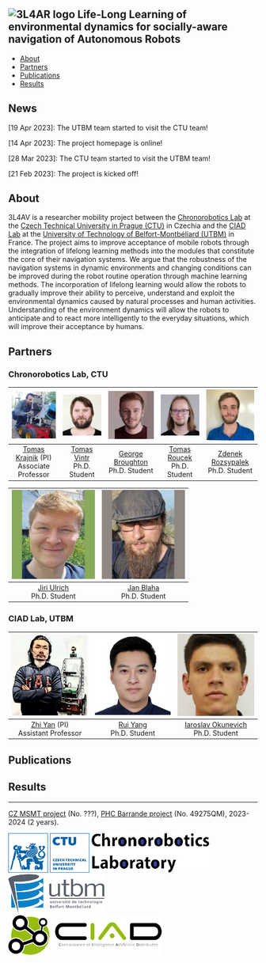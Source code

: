 
## ![3L4AR logo](images/3l4ar_logo.png) Life-Long Learning of environmental dynamics for socially-aware navigation of Autonomous Robots

* [About](#about)
* [Partners](#partners)
* [Publications](#publications)
* [Results](#results)

## News

\[19 Apr 2023\]: The UTBM team started to visit the CTU team!

\[14 Apr 2023\]: The project homepage is online!

\[28 Mar 2023\]: The CTU team started to visit the UTBM team!

\[21 Feb 2023\]: The project is kicked off!

## About

3L4AV is a researcher mobility project between the [Chronorobotics Lab](https://chronorobotics.tk/en) at the [Czech Technical University in Prague (CTU)](https://www.cvut.cz/en) in Czechia and the [CIAD Lab](http://www.ciad-lab.fr/) at the [University of Technology of Belfort-Montbéliard (UTBM)](https://www.utbm.fr/) in France. The project aims to improve acceptance of mobile robots through the integration of lifelong learning methods into the modules that constitute the core of their navigation systems. We argue that the robustness of the navigation systems in dynamic environments and changing conditions can be improved during the robot routine operation through machine learning methods. The incorporation of lifelong learning would allow the robots to gradually improve their ability to perceive, understand and exploit the environmental dynamics caused by natural processes and human activities. Understanding of the environment dynamics will allow the robots to anticipate and to react more intelligently to the everyday situations, which will improve their acceptance by humans.

## Partners

###  Chronorobotics Lab, CTU

| <a href="http://labe.felk.cvut.cz/~tkrajnik/"><img src="images/tom.jpg" width="168"></a> | <a href="https://scholar.google.com/citations?user=SrvBgHwAAAAJ"><img src="images/vintr.jpg" width="168"></a> | <a href="https://scholar.google.com/citations?user=x-wVOCkAAAAJ"><img src="images/george.jpg" width="168"></a> | <a href="https://scholar.google.com/citations?user=7L9HeNkAAAAJ"><img src="images/roucek.jpg" width="168"></a> | <a href="https://scholar.google.com/citations?user=7--1EBwAAAAJ"><img src="images/zdenek.jpg" width="168"></a> |
| :-: | :-: | :-: | :-: | :-: |
| [Tomas Krajnik](http://labe.felk.cvut.cz/~tkrajnik/) (PI)<br>Associate Professor | [Tomas Vintr](https://scholar.google.com/citations?user=SrvBgHwAAAAJ)<br>Ph.D. Student | [George Broughton](https://scholar.google.com/citations?user=x-wVOCkAAAAJ)<br>Ph.D. Student | [Tomas Roucek](https://scholar.google.com/citations?user=7L9HeNkAAAAJ)<br>Ph.D. Student | [Zdenek Rozsypalek](https://scholar.google.com/citations?user=7--1EBwAAAAJ)<br>Ph.D. Student |

| <a href="https://scholar.google.com/citations?user=vMtZ5FcAAAAJ"><img src="images/jiri.jpg" width="168"></a> | <a href="https://scholar.google.com/citations?user=Y0bBRjcAAAAJ"><img src="images/blaha.jpg" width="168"></a> |
| :-: | :-: |
| [Jiri Ulrich](https://scholar.google.com/citations?user=vMtZ5FcAAAAJ)<br>Ph.D. Student | [Jan Blaha](https://scholar.google.com/citations?user=Y0bBRjcAAAAJ)<br>Ph.D. Student |

###  CIAD Lab, UTBM

| <a href="https://yzrobot.github.io/"><img src="images/zyan.jpg" width="168"></a> | <a href="https://scholar.google.com/citations?user=j-kP4lkAAAAJ"><img src="images/ryang.jpg" width="168"></a> | <a href="https://scholar.google.com/citations?user=UBmFfS4AAAAJ"><img src="images/okunevich.jpg" width="168"></a> |
| :-: | :-: | :-: |
| [Zhi Yan](https://yzrobot.github.io/) (PI)<br>Assistant Professor | [Rui Yang](https://scholar.google.com/citations?user=j-kP4lkAAAAJ) <br>Ph.D. Student | [Iaroslav Okunevich](https://scholar.google.com/citations?user=UBmFfS4AAAAJ) <br>Ph.D. Student |

## Publications

## Results

---
[CZ MSMT project](http://www.msmt.cz/vyzkum-a-vyvoj-2/mobility-6) (No. ???), [PHC Barrande project](https://www.campusfrance.org/fr/barrande) (No. 49275QM), 2023-2024 (2 years).

[![ctu logo](images/ctu_logo.png)](https://www.cvut.cz/en) [![chronorobotics logo](images/chronorobotics_logo.png)](https://chronorobotics.fel.cvut.cz/en) [![utbm logo](images/utbm_logo.png)](https://www.utbm.fr/) [![ciad logo](images/ciad_logo.png)](http://www.ciad-lab.fr/)
